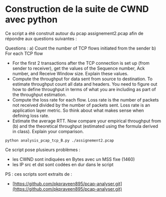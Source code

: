 # Construction de la suite de CWND avec python

Ce script a été construit autour du pcap assignement2.pcap afin de répondre aux questions suivantes :

Questions :
a)  Count the number of TCP flows initiated from the sender
b) For each TCP flow 
   - For the first 2 transactions after the TCP connection is set up (from sender to receiver), get the values of the Sequence number, Ack number, and Receive Window size. Explain these values.
   - Compute the throughput for data sent from source to destination. To estimate throughput count all data and headers. You need to figure out how to define throughput in terms of what you are including as part of the throughput estimation. 
   - Compute the loss rate for each flow. Loss rate is the number of packets not received divided by the number of packets sent. Loss rate is an application layer metric. So think about what makes sense when defining loss rate. 
   - Estimate the average RTT. Now compare your empirical throughput from (b) and the theoretical throughput (estimated using the formula derived in class). Explain your comparison.

```
python analysis_pcap_tcp_B.py ./assignement2.pcap
```

Ce script pose plusieurs problèmes :
- les CWND sont indiquées en Bytes avec un MSS fixe (1460)
- les IP src et dst sont codées en dur dans le script

PS : ces scripts sont extraits de :
- [https://github.com/pkpraveen895/pcap-analyser.git](https://github.com/pkpraveen895/pcap-analyser.git)